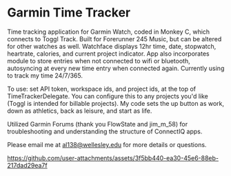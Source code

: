 # Garmin Time Tracker
Time tracking application for Garmin Watch, coded in Monkey C, which connects to Toggl Track. Built for Forerunner 245 Music, but can be altered for other watches as well. Watchface displays 12hr time, date, stopwatch, heartrate, calories, and current project indicator. App also incorporates module to store entries when not connected to wifi or bluetooth, autosyncing at every new time entry when connected again. Currently using to track my time 24/7/365. 

To use: set API token, workspace ids, and project ids, at the top of TimeTrackerDelegate. You can configure this to any projects you'd like (Toggl is intended for billable projects). My code sets the up button as work, down as athletics, back as leisure, and start as life. 

Utilized Garmin Forums (thank you FlowState and jim_m_58) for troubleshooting and understanding the structure of ConnectIQ apps.

Please email me at al138@wellesley.edu for more details or questions.

https://github.com/user-attachments/assets/3f5bb440-ea30-45e6-88eb-217dad29ea7f

